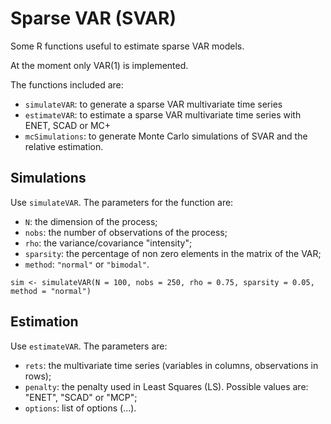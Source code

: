 # Sparse VAR (SVAR)

Some R functions useful to estimate sparse VAR models.

At the moment only VAR(1) is implemented.

The functions included are:
- `simulateVAR`: to generate a sparse VAR multivariate time series
- `estimateVAR`: to estimate a sparse VAR multivariate time series with ENET, SCAD or MC+
- `mcSimulations`: to generate Monte Carlo simulations of SVAR and the relative estimation.

## Simulations

Use `simulateVAR`. The parameters for the function are:
- `N`: the dimension of the process;
- `nobs`: the number of observations of the process;
- `rho`: the variance/covariance "intensity";
- `sparsity`: the percentage of non zero elements in the matrix of the VAR;
- `method`: `"normal"` or `"bimodal"`.

```
sim <- simulateVAR(N = 100, nobs = 250, rho = 0.75, sparsity = 0.05, method = "normal")
```

## Estimation

Use `estimateVAR`. The parameters are:
- `rets`: the multivariate time series (variables in columns, observations in rows);
- `penalty`: the penalty used in Least Squares (LS). Possible values are: "ENET", "SCAD" or "MCP";
- `options`: list of options (...).
